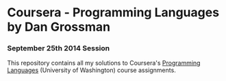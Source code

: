 Coursera - Programming Languages by Dan Grossman
=================================================

### September 25th 2014 Session

This repository contains all my solutions to Coursera's [Programming
Languages](https://www.coursera.org/course/proglang) (University of Washington)
course assignments.
